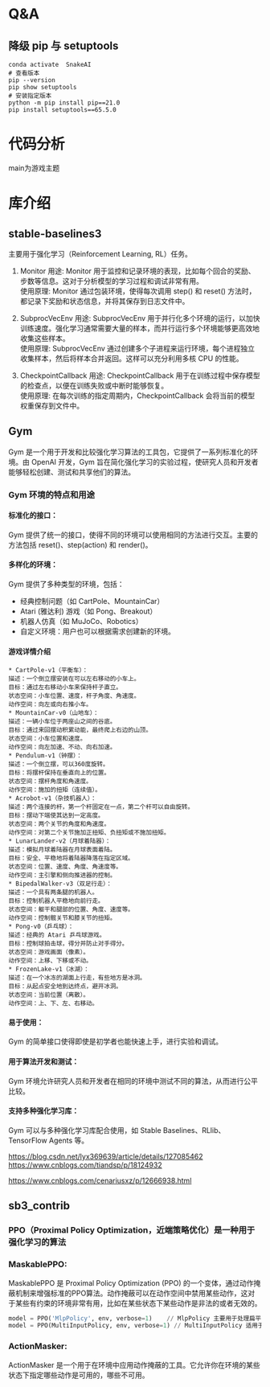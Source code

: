 
# Q&A
## 降级 pip 与 setuptools
```shell
conda activate  SnakeAI
# 查看版本
pip --version
pip show setuptools
# 安装指定版本
python -m pip install pip==21.0
pip install setuptools==65.5.0
```


# 代码分析
main为游戏主题


# 库介绍
## stable-baselines3
主要用于强化学习（Reinforcement Learning, RL）任务。
1. Monitor
用途: Monitor 用于监控和记录环境的表现，比如每个回合的奖励、步数等信息。这对于分析模型的学习过程和调试非常有用。<br>
使用原理: Monitor 通过包装环境，使得每次调用 step() 和 reset() 方法时，都记录下奖励和状态信息，并将其保存到日志文件中。<br>

2. SubprocVecEnv
用途: SubprocVecEnv 用于并行化多个环境的运行，以加快训练速度。强化学习通常需要大量的样本，而并行运行多个环境能够更高效地收集这些样本。<br>
使用原理: SubprocVecEnv 通过创建多个子进程来运行环境，每个进程独立收集样本，然后将样本合并返回。这样可以充分利用多核 CPU 的性能。<br>

3. CheckpointCallback
用途: CheckpointCallback 用于在训练过程中保存模型的检查点，以便在训练失败或中断时能够恢复。<br>
使用原理: 在每次训练的指定周期内，CheckpointCallback 会将当前的模型权重保存到文件中。<br>

## Gym
Gym 是一个用于开发和比较强化学习算法的工具包，它提供了一系列标准化的环境。由 OpenAI 开发，Gym 旨在简化强化学习的实验过程，使研究人员和开发者能够轻松创建、测试和共享他们的算法。<br>

### Gym 环境的特点和用途
#### 标准化的接口：
Gym 提供了统一的接口，使得不同的环境可以使用相同的方法进行交互。主要的方法包括 reset()、step(action) 和 render()。

#### 多样化的环境：
Gym 提供了多种类型的环境，包括：
* 经典控制问题（如 CartPole、MountainCar）
* Atari (雅达利) 游戏（如 Pong、Breakout）
* 机器人仿真（如 MuJoCo、Robotics）
* 自定义环境：用户也可以根据需求创建新的环境。

#### 游戏详情介绍
```shell
* CartPole-v1（平衡车）：
描述：一个倒立摆安装在可以左右移动的小车上。
目标：通过左右移动小车来保持杆子直立。
状态空间：小车位置、速度，杆子角度、角速度。
动作空间：向左或向右推小车。
* MountainCar-v0（山地车）：
描述：一辆小车位于两座山之间的谷底。
目标：通过来回摆动积累动能，最终爬上右边的山顶。
状态空间：小车位置和速度。
动作空间：向左加速、不动、向右加速。
* Pendulum-v1（钟摆）：
描述：一个倒立摆，可以360度旋转。
目标：将摆杆保持在垂直向上的位置。
状态空间：摆杆角度和角速度。
动作空间：施加的扭矩（连续值）。
* Acrobot-v1（杂技机器人）：
描述：两个连接的杆，第一个杆固定在一点，第二个杆可以自由旋转。
目标：摆动下端使其达到一定高度。
状态空间：两个关节的角度和角速度。
动作空间：对第二个关节施加正扭矩、负扭矩或不施加扭矩。
* LunarLander-v2（月球着陆器）：
描述：模拟月球着陆器在月球表面着陆。
目标：安全、平稳地将着陆器降落在指定区域。
状态空间：位置、速度、角度、角速度等。
动作空间：主引擎和侧向推进器的控制。
* BipedalWalker-v3（双足行走）：
描述：一个具有两条腿的机器人。
目标：控制机器人平稳地向前行走。
状态空间：躯干和腿部的位置、角度、速度等。
动作空间：控制髋关节和膝关节的扭矩。
* Pong-v0（乒乓球）：
描述：经典的 Atari 乒乓球游戏。
目标：控制球拍击球，得分并防止对手得分。
状态空间：游戏画面（像素）。
动作空间：上移、下移或不动。
* FrozenLake-v1（冰湖）：
描述：在一个冰冻的湖面上行走，有些地方是冰洞。
目标：从起点安全地到达终点，避开冰洞。
状态空间：当前位置（离散）。
动作空间：上、下、左、右移动。
```

#### 易于使用：
Gym 的简单接口使得即使是初学者也能快速上手，进行实验和调试。
#### 用于算法开发和测试：
Gym 环境允许研究人员和开发者在相同的环境中测试不同的算法，从而进行公平比较。
#### 支持多种强化学习库：
Gym 可以与多种强化学习库配合使用，如 Stable Baselines、RLlib、TensorFlow Agents 等。

https://blog.csdn.net/lyx369639/article/details/127085462
https://www.cnblogs.com/tiandsp/p/18124932

https://www.cnblogs.com/cenariusxz/p/12666938.html

## sb3_contrib
### PPO（Proximal Policy Optimization，近端策略优化）是一种用于强化学习的算法
### MaskablePPO: 
MaskablePPO 是 Proximal Policy Optimization (PPO) 的一个变体，通过动作掩蔽机制来增强标准的PPO算法。动作掩蔽可以在动作空间中禁用某些动作，这对于某些有约束的环境非常有用，比如在某些状态下某些动作是非法的或者无效的。
```python
model = PPO('MlpPolicy', env, verbose=1)    // MlpPolicy 主要用于处理扁平的、连续的或离散的观察空间。它适合于那些输入数据是一个一维数组的情况
model = PPO(MultiInputPolicy, env, verbose=1) // MultiInputPolicy 适用于处理复杂的观察空间，特别是当观察空间是一个字典或包含多个输入的情况
```


### ActionMasker:
ActionMasker 是一个用于在环境中应用动作掩蔽的工具。它允许你在环境的某些状态下指定哪些动作是可用的，哪些不可用。




